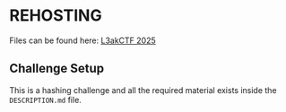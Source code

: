 # REHOSTING

Files can be found here: [L3akCTF 2025](https://ctf.l3ak.team/challenges#Mildly%20Disastrous%205ecurity-14)

## Challenge Setup
This is a hashing challenge and all the required material exists inside the `DESCRIPTION.md` file.
